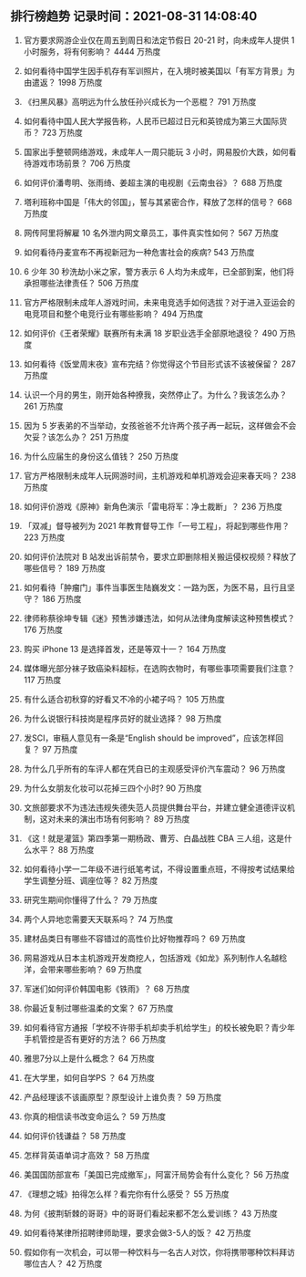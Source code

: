 
## 排行榜趋势 记录时间：2021-08-31 14:08:40
  
  1. 官方要求网游企业仅在周五到周日和法定节假日 20-21 时，向未成年人提供 1 小时服务，将有何影响？ 4444 万热度
    
  2. 如何看待中国学生因手机存有军训照片，在入境时被美国以「有军方背景」为由遣返？ 1998 万热度
    
  3. 《扫黑风暴》高明远为什么放任孙兴成长为一个恶棍？ 791 万热度
    
  4. 如何看待中国人民大学报告称，人民币已超过日元和英镑成为第三大国际货币？ 723 万热度
    
  5. 国家出手整顿网络游戏，未成年人一周只能玩 3 小时，网易股价大跌，如何看待游戏市场前景？ 706 万热度
    
  6. 如何评价潘粤明、张雨绮、姜超主演的电视剧《云南虫谷》？ 688 万热度
    
  7. 塔利班称中国是「伟大的邻国」，誓与其紧密合作，释放了怎样的信号？ 668 万热度
    
  8. 网传阿里将解雇 10 名外泄内网文章员工，事件真实性如何？ 567 万热度
    
  9. 如何看待丹麦宣布不再视新冠为一种危害社会的疾病? 543 万热度
    
  10. 6 少年 30 秒洗劫小米之家，警方表示 6 人均为未成年，已全部到案，他们将承担哪些法律责任？ 506 万热度
    
  11. 官方严格限制未成年人游戏时间，未来电竞选手如何选拔？对于进入亚运会的电竞项目和整个电竞行业有哪些影响？ 494 万热度
    
  12. 如何评价《王者荣耀》联赛所有未满 18 岁职业选手全部原地退役？ 490 万热度
    
  13. 如何看待《饭堂周末夜》宣布完结？你觉得这个节目形式该不该被保留？ 287 万热度
    
  14. 认识一个月的男生，刚开始各种撩我，突然停止了。为什么？我该怎么办？ 261 万热度
    
  15. 因为 5 岁表弟的不当举动，女孩爸爸不允许两个孩子再一起玩，这样做会不会欠妥？该怎么办？ 251 万热度
    
  16. 为什么应届生的身份这么值钱？ 250 万热度
    
  17. 官方严格限制未成年人玩网游时间，主机游戏和单机游戏会迎来春天吗？ 238 万热度
    
  18. 如何评价游戏《原神》新角色演示「雷电将军：净土裁断」？ 236 万热度
    
  19. 「双减」督导被列为 2021 年教育督导工作「一号工程」，将起到哪些作用？ 223 万热度
    
  20. 如何评价法院对 B 站发出诉前禁令，要求立即删除相关搬运侵权视频？释放了哪些信号？ 189 万热度
    
  21. 如何看待「肿瘤门」事件当事医生陆巍发文：一路为医，为医不易，且行且坚守？ 186 万热度
    
  22. 律师称蔡徐坤专辑《迷》预售涉嫌违法，如何从法律角度解读这种预售模式？ 176 万热度
    
  23. 购买 iPhone 13 是选择首发，还是等双十一？ 164 万热度
    
  24. 媒体曝光部分袜子致癌染料超标，在选购衣物时，有哪些事项需要我们注意？ 117 万热度
    
  25. 有什么适合初秋穿的好看又不冷的小裙子吗？ 105 万热度
    
  26. 为什么说银行科技岗是程序员好的就业选择？ 98 万热度
    
  27. 发SCI，审稿人意见有一条是“English should be improved”，应该怎样回复？ 97 万热度
    
  28. 为什么几乎所有的车评人都在凭自已的主观感受评价汽车震动？ 96 万热度
    
  29. 为什么女朋友化妆可以花掉三四个小时? 90 万热度
    
  30. 文旅部要求不为违法违规失德失范人员提供舞台平台，并建立健全道德评议机制，这对未来的演出市场有何影响？ 89 万热度
    
  31. 《这！就是灌篮》第四季第一期杨政、曹芳、白晶战胜 CBA 三人组，这是什么水平？ 88 万热度
    
  32. 如何看待小学一二年级不进行纸笔考试，不得设置重点班，不得按考试结果给学生调整分班、调座位等？ 82 万热度
    
  33. 研究生期间你懂得了什么？ 79 万热度
    
  34. 两个人异地恋需要天天联系吗？ 74 万热度
    
  35. 建材品类日有哪些不容错过的高性价比好物推荐吗？ 69 万热度
    
  36. 网易游戏从日本主机游戏开发商挖人，包括游戏《如龙》系列制作人名越稔洋，会带来哪些影响？ 69 万热度
    
  37. 军迷们如何评价韩国电影《铁雨》？ 68 万热度
    
  38. 你最近复制过哪些温柔的文案？ 67 万热度
    
  39. 如何看待官方通报「学校不许带手机却卖手机给学生」的校长被免职？青少年手机管控是否有更好的方法？ 66 万热度
    
  40. 雅思7分以上是什么概念？ 64 万热度
    
  41. 在大学里，如何自学PS ？ 64 万热度
    
  42. 产品经理该不该画原型？原型设计上谁负责？ 59 万热度
    
  43. 你真的相信读书改变命运么？ 59 万热度
    
  44. 如何评价钱谦益？ 58 万热度
    
  45. 怎样背英语单词才高效？ 58 万热度
    
  46. 美国国防部宣布「美国已完成撤军」，阿富汗局势会有什么变化？ 56 万热度
    
  47. 《理想之城》拍得怎么样？看完你有什么感受？ 55 万热度
    
  48. 为何《披荆斩棘的哥哥》中的哥哥们看起来都不怎么爱训练？ 43 万热度
    
  49. 如何看待某律所招聘律师助理，要求会做3-5人的饭？ 42 万热度
    
  50. 假如你有一次机会，可以带一种饮料与一名古人对饮，你将携带哪种饮料拜访哪位古人？ 42 万热度
    